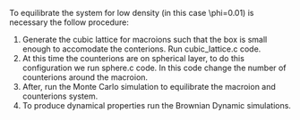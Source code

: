 To equilibrate the system for low density (in this case \phi=0.01) is necessary the follow procedure:
  1. Generate the cubic lattice for macroions such that the box is small enough to accomodate the conterions. Run cubic_lattice.c code.
  2. At this time the counterions are on spherical layer, to do this configuration we run sphere.c code. In this code change the number of counterions around the macroion.
  3. After, run the Monte Carlo simulation to equilibrate the macroion and counterions system.
  4. To produce dynamical properties run the Brownian Dynamic simulations.

